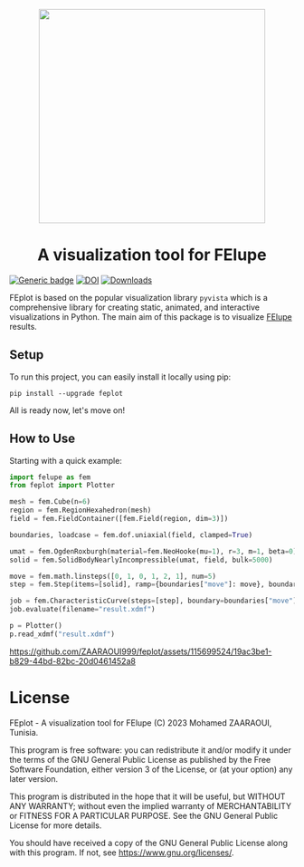 <p align="center">
    <img width="400" height="378" src="https://github.com/ZAARAOUI999/feplot/assets/115699524/dc9fbd56-4061-43b7-a264-e9068591c3d4">
 </p>

 <h1 align="center">
     A visualization tool for FElupe
 </h1>
 
[![Generic badge](https://img.shields.io/badge/pypi-v0.1.13-<COLOR>.svg)](https://pypi.org/project/feplot/) [![DOI](https://zenodo.org/badge/DOI/10.5281/zenodo.10429725.svg)](https://doi.org/10.5281/zenodo.10429725) [![Downloads](https://static.pepy.tech/badge/feplot/month)](https://pepy.tech/project/feplot)
 
FEplot is based on the popular visualization library ```pyvista``` which is a comprehensive library for creating static, animated, and interactive visualizations in Python. The main aim of this package is to visualize [FElupe](https://github.com/adtzlr/felupe) results.

## Setup
To run this project, you can easily install it locally using pip:
```
pip install --upgrade feplot
```
All is ready now, let's move on!

## How to Use

Starting with a quick example:

```python
import felupe as fem
from feplot import Plotter 

mesh = fem.Cube(n=6)
region = fem.RegionHexahedron(mesh)
field = fem.FieldContainer([fem.Field(region, dim=3)])

boundaries, loadcase = fem.dof.uniaxial(field, clamped=True)

umat = fem.OgdenRoxburgh(material=fem.NeoHooke(mu=1), r=3, m=1, beta=0)
solid = fem.SolidBodyNearlyIncompressible(umat, field, bulk=5000)

move = fem.math.linsteps([0, 1, 0, 1, 2, 1], num=5)
step = fem.Step(items=[solid], ramp={boundaries["move"]: move}, boundaries=boundaries)

job = fem.CharacteristicCurve(steps=[step], boundary=boundaries["move"])
job.evaluate(filename="result.xdmf")

p = Plotter()
p.read_xdmf("result.xdmf")

```

https://github.com/ZAARAOUI999/feplot/assets/115699524/19ac3be1-b829-44bd-82bc-20d0461452a8

# License
FEplot - A visualization tool for FElupe (C) 2023 Mohamed ZAARAOUI, Tunisia.

This program is free software: you can redistribute it and/or modify it under the terms of the GNU General Public License as published by the Free Software Foundation, either version 3 of the License, or (at your option) any later version.

This program is distributed in the hope that it will be useful, but WITHOUT ANY WARRANTY; without even the implied warranty of MERCHANTABILITY or FITNESS FOR A PARTICULAR PURPOSE. See the GNU General Public License for more details.

You should have received a copy of the GNU General Public License along with this program. If not, see <https://www.gnu.org/licenses/>.
